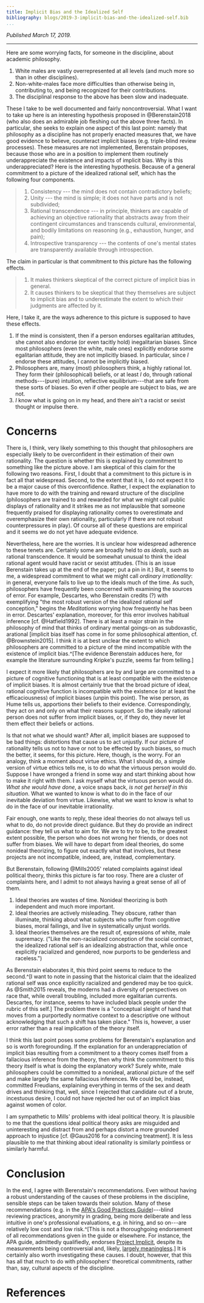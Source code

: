 ```yaml
---
title: Implicit Bias and the Idealized Self
bibliography: blogs/2019-3-implicit-bias-and-the-idealized-self.bib
...
```


*Published March 17, 2019.*

***

Here are some worrying facts, for someone in the discipline, about academic philosophy.

1. White males are vastly overrepresented at all levels (and much more so than
   in other disciplines).
2. Non-white-males face more difficulties than otherwise being in, contributing
   to, and being recognized for their contributions.
3. The disciplinal response to the above has been slow and inadequate.

These I take to be well documented and fairly noncontroversial. What I want to
take up here is an interesting hypothesis proposed in @Berenstain2018 (who also
does an admirable job fleshing out the above three facts). In particular, she
seeks to explain one aspect of this last point: namely that philosophy as a
discipline has not properly enacted measures that, we have good evidence to
believe, counteract implicit biases (e.g. triple-blind review processes). These
measures are not implemented, Berenstain proposes, because those who are in a
position to implement them routinely underappreciate the existence and impacts
of implicit bias. Why is this underappreciated? Here is the interesting hypothesis. Because of a general commitment to a picture of the idealized rational self, which has the following four components.

> 1. Consistency --- the mind does not contain contradictory beliefs;
> 2. Unity --- the mind is simple; it does not have parts and is not
>    subdivided;
> 3. Rational transcendence --- in principle, thinkers are capable of achieving
>    an objective rationality that abstracts away from their contingent
>    circumstances and transcends cultural, environmental, and bodily
>    limitations on reasoning (e.g., exhaustion, hunger, and pain);
> 4. Introspective transparency --- the contents of one's mental states are
>    transparently available through introspection.

The claim in particular is that commitment to this picture has the following
effects.

> 1. It makes thinkers skeptical of the correct picture of implicit bias in
>    general.
> 2. It causes thinkers to be skeptical that they themselves are subject to
>    implicit bias and to underestimate the extent to which their judgments are
>    affected by it.

Here, I take it, are the ways adherence to this picture is supposed to have these effects.

1. If the mind is consistent, then if a person endorses egalitarian attitudes,
   she cannot also endorse (or even tacitly hold) inegalitarian biases. Since
   most philosophers (even the white, male ones) explicitly endorse some
   egalitarian attitude, they are not implicitly biased. In particular, since
   *I* endorse these attitudes, I cannot be implicitly biased.
2. Philosophers are, many (most) philosophers think, a highly rational lot.
   They form their (philosophical) beliefs, or at least *I* do, through
   rational methods---(pure) intuition, reflective equilibrium---that are safe
   from these sorts of biases. So even if other people are subject to bias,
   *we* are not.
3. *I* know what is going on in my head, and there ain't a racist or sexist
   thought or impulse there.

# Concerns

There is, I think, very likely something to this thought that philosophers are
especially likely to be overconfident in their estimation of their own
rationality. The question is whether this is explained by commitment to
something like the picture above. I am skeptical of this claim for the
following two reasons. First, I doubt that a commitment to this picture is in
fact all that widespread. Second, to the extent that it is, I do not expect it
to be a major cause of this overconfidence. Rather, I expect the explanation to
have more to do with the training and reward structure of the discipline
(philosophers are trained to and rewarded for what we might call public
displays of rationality and it strikes me as not implausible that someone
frequently praised for displaying rationality comes to overestimate and
overemphasize their own rationality, particularly if there are not robust
counterpressures in play). Of course all of these questions are empirical and
it seems we do not yet have adequate evidence.

Nevertheless, here are the worries. It is unclear how widespread adherence to
these tenets are. Certainly some are broadly held to *as ideals*, such as
rational transcendence. It would be somewhat unusual to think the ideal
rational agent would have racist or sexist attitudes. (This is an issue
Berenstain takes up at the end of the paper; put a pin in it.) But, it seems to
me, a widespread commitment to what we might call *ordinary irrationality*: in
general, everyone fails to live up to the ideals much of the time. As such,
philosophers have frequently been concerned with examining the sources of
error. For example, Descartes, who Berenstain credits (?) with exemplifying
"the most robust version of the idealized rational self conception," begins the
*Meditations* worrying how frequently he has been in error. Descartes'
explanation, moreover, for this error involves habitual inference [cf.
@Hatfield1992]. There is at least a major strain in the philosophy of mind that
thinks of ordinary mental goings-on as subdoxastic, arational [implicit bias
itself has come in for some philosophical attention, cf. @Brownstein2015]. I
think it is at best unclear the extent to which philosophers are committed to a
picture of the mind incompatible with the existence of implicit bias.^[The
evidence Berenstain adduces here, for example the literature surrounding
Kripke's puzzle, seems far from telling.]

I expect it more likely that philosophers are by and large are committed to a
picture of cognitive functioning that is at least compatible with the existence
of implicit biases. It is almost certainly true that the broad picture of
ideal, rational cognitive function is incompatible with the existence (or at
least the efficaciousness) of implicit biases (unpin this point). The wise
person, as Hume tells us, apportions their beliefs to their evidence.
Correspondingly, they act on and only on what their reasons support. So the
ideally rational person does not suffer from implicit biases, or, if they do,
they never let them effect their beliefs or actions.

Is that not what we should want? After all, implicit biases are supposed to be
bad things: distortions that cause us to act unjustly. If our picture of
rationality tells us not to have or not to be effected by such biases, so much
the better, it seems, for this picture. Here, though, is the worry. For an
analogy, think a moment about virtue ethics. What I should do, a simple version
of virtue ethics tells me, is to do what the virtuous person would do. Suppose
I have wronged a friend in some way and start thinking about how to make it
right with them. I ask myself what the virtuous person would do. *What she
would have done*, a voice snaps back, *is not get herself in this situation*.
What we wanted to know is what to do in the face of our inevitable deviation
from virtue. Likewise, what we want to know is what to do in the face of our
inevitable irrationality.

Fair enough, one wants to reply, these ideal theories do not always tell us
what to do, do not provide direct guidance. But they do provide an indirect
guidance: they tell us what to aim for. We are to try to be, to the greatest
extent possible, the person who does not wrong her friends, or does not suffer
from biases. We will have to depart from ideal theories, do some nonideal theorizing, to figure out exactly what that involves, but these projects are not incompatible, indeed, are, instead, complementary.

But Berenstain, following @Mills2005' related complaints against ideal
political theory, thinks this picture is far too rosy. There are a cluster of
complaints here, and I admit to not always having a great sense of all of them.

1. Ideal theories are wastes of time. Nonideal theorizing is both independent
   and much more important.
2. Ideal theories are actively misleading. They obscure, rather than
   illuminate, thinking about what subjects who suffer from cognitive biases,
   moral failings, and live in systematically unjust worlds.
3. Ideal theories themselves are the result of, expressions of white, male
   supremacy. ("Like the non-racialized conception of the social contract, the
   idealized rational self is an idealizing abstraction that, while once
   explicitly racialized and gendered, now purports to be genderless and
   raceless.")

As Berenstain elaborates it, this third point seems to reduce to the second.^[I
want to note in passing that the historical claim that the idealized rational
self was once explicitly racialized and gendered may be too quick. As
@Smith2015 reveals, the moderns had a diversity of perspectives on race that,
while overall troubling, included more egalitarian currents. Descartes, for
instance, seems to have included black people under the rubric of this self.]
The problem there is a "conceptual sleight of hand that moves from a
purportedly normative context to a descriptive one without acknowledging that
such a shift has taken place." This is, however, a user error rather than a
real implication of the theory itself. 

I think this last point poses some problems for Berenstain's explanation and so
is worth foregrounding. If the explanation for an underappreciation of implicit
bias resulting from a commitment to a theory comes itself from a fallacious
inference from the theory, then why think the commitment to this theory itself
is what is doing the explanatory work? Surely white, male philosophers could be
committed to a nonideal, arational picture of the self and make largely the
same fallacious inferences. We could be, instead, committed Freudians,
explaining everything in terms of the sex and death drives and thinking that,
well, since I rejected that candidate out of a brute, incestuous desire, I
could not have rejected her out of an implicit bias against women of color.

I am sympathetic to Mills' problems with ideal political theory. It is
plausible to me that the questions ideal political theory asks are misguided
and uninteresting and distract from and perhaps distort a more grounded
approach to injustice [cf. @Gaus2016 for a convincing treatment]. It is less
plausible to me that thinking about ideal rationality is similarly pointless or
similarly harmful.

# Conclusion

In the end, I agree with Berenstain's recommendations. Even without having a
robust understanding of the causes of these problems in the discipline,
sensible steps can be taken towards their solution. Many of these
recommendations (e.g. in the [APA's Good Practices
Guide](https://www.apaonline.org/page/goodpracticesguide))---blind reviewing
practices, anonymity in grading, being more deliberate and less intuitive in
one's professional evaluations, e.g. in hiring, and so on---are relatively low
cost and low risk.^[This is not a thoroughgoing endorsement of all
recommendations given in the guide or elsewhere. For instance, the APA guide,
admittedly qualifiedly, endorses [Project
Implicit](https://implicit.harvard.edu/implicit/), despite its measurements
being controversial and, likely, [largely
meaningless](https://www.thecut.com/2017/01/psychologys-racism-measuring-tool-isnt-up-to-the-job.html).]
It is certainly also worth investigating these causes. I doubt, however, that
this has all that much to do with philosophers' theoretical commitments, rather
than, say, cultural aspects of the discipline.

# References